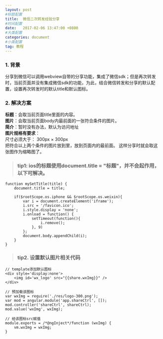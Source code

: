 ```yaml
---
layout: post
#标题配置
title:  微信二次转发经验分享
#时间配置
date:   2017-02-06 13:47:00 +0800
#大类配置
categories: document
#小类配置
tag: 教程
---
```


### 1. 背景	
分享到微信可以调用webview自带的分享功能，集成了微信sdk；但是再次转发时，当前页面并没有集成微信sdk的功能，为此，结合微信转发和分享的默认配置，设置再次转发时的默认title和默认图标。

### 2. 解决方案

**标题**：会取当前页面title里面的内容。    
**图片**：会取当前页面body内最前面的一张符合条件的图片。   
**简介**：暂时没有办法，默认为访问地址   
**图片规格有要求**：    
尺寸必须大于： 300px × 300px  
把符合以上两个条件的图片放到<img>里，放到页面<body>内的最前面。
这样分享时就会取这张图作为缩略图了。    

> ### tip1: ios的标题使用document.title = "标题"，并不会起作用，以下可解决。 

	function mySetTitle(title) {
	    document.title = title;  
	
	    if($rootScope.os.iphone && $rootScope.os.weixin){
	        var i = document.createElement('iframe');
	        i.src = '/favicon.ico';
	        i.style.display = 'none';
	        i.onload = function() {
	            setTimeout(function(){
	                i.remove();
	            }, 9)
	        };
	        document.body.appendChild(i);
	    }
	}

> ### tip2. 设置默认图片相关代码

	// template添加默认图标	
	<div style='display:none'>
		<img id='wx_logo' src="{{share.wxImg}}" />
	</div>

	// 预加载该图标
	var wxImg = require('./res/logo-300.png');
	var mod = angular.module('app.shareCtrl', []);
	mod.controller('shareCtrl', shareCtrl);
	mod.value('wxImg', wxImg);
	
	// 给该图标src赋值
	module.exports = /*@ngInject*/function (wxImg) {
		vm.wxImg = wxImg;
	}
